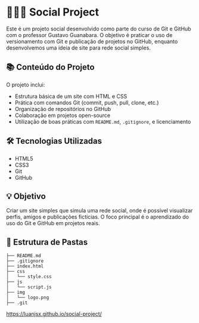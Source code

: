 # 🧑‍🤝‍🧑 Social Project

Este é um projeto social desenvolvido como parte do curso de Git e GitHub com o professor Gustavo Guanabara. O objetivo é praticar o uso de versionamento com Git e publicação de projetos no GitHub, enquanto desenvolvemos uma ideia de site para rede social simples.

## 📚 Conteúdo do Projeto

O projeto inclui:

- Estrutura básica de um site com HTML e CSS
- Prática com comandos Git (commit, push, pull, clone, etc.)
- Organização de repositórios no GitHub
- Colaboração em projetos open-source
- Utilização de boas práticas com `README.md`, `.gitignore`, e licenciamento

## 🛠️ Tecnologias Utilizadas

- HTML5
- CSS3
- Git
- GitHub

## 💡 Objetivo

Criar um site simples que simula uma rede social, onde é possível visualizar perfis, amigos e publicações fictícias. O foco principal é o aprendizado do uso do Git e GitHub em projetos reais.

## 📁 Estrutura de Pastas

```plaintext
├── README.md
├── .gitignore
├── index.html
├── css
│   └── style.css
├── js
│   └── script.js
├── img
│   └── logo.png
├── .git
```

https://luanjsx.github.io/social-project/